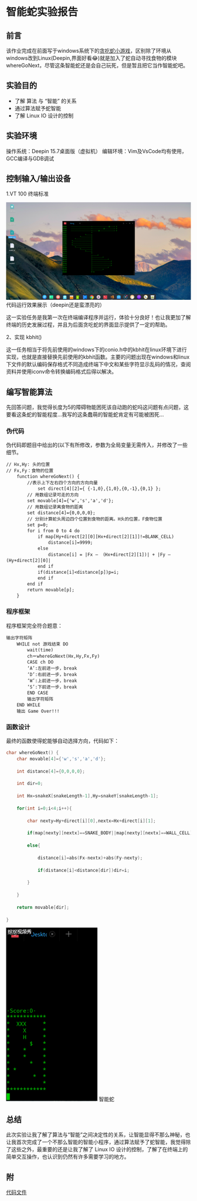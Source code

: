# 智能蛇实验报告

## 前言

该作业完成在前面写于windows系统下的[贪吃蛇小游戏](lab12.md)，区别除了环境从windows改到Linux(Deepin,界面好看:joy:)就是加入了蛇自动寻找食物的模块whereGoNext，尽管这条智能蛇还是会自己玩死，但是暂且把它当作智能蛇吧。

## 实验目的
- 了解 算法 与 “智能” 的关系
- 通过算法赋予蛇智能
- 了解 Linux IO 设计的控制


## 实验环境

操作系统：Deepin 15.7桌面版（虚拟机）
编辑环境：Vim及VsCode均有使用，GCC编译与GDB调试


## 控制输入/输出设备

1.VT 100 终端标准

![](images/sin-demo.png)
代码运行效果展示（deepin还是蛮漂亮的）

这一实验任务是我第一次在终端编译程序并运行，体验十分良好！也让我更加了解终端的历史发展过程，并且为后面贪吃蛇的界面显示提供了一定的帮助。

2、实现 kbhit()

这一任务相当于将先前使用的windows下的conio.h中的kbhit在linux环境下进行实现，也就是直接替换先前使用的kbhit函数。主要的问题出现在windows和linux下文件的默认编码保存格式不同造成终端下中文和某些字符显示乱码的情况，查阅资料并使用iconv命令转换编码格式后得以解决。

## 编写智能算法

先回答问题，我觉得长度为5的障碍物能困死该自动跑的蛇吗这问题有点问题，这要看这条蛇的智能程度...我写的这条蠢萌的智能蛇肯定有可能被困死...

### 伪代码

伪代码即题目中给出的(以下有所修改，参数为全局变量无需传入，并修改了一些细节。

```
// Hx,Hy: 头的位置
// Fx,Fy：食物的位置
	function whereGoNext() {
		//表示上下左右四个方向的方向向量
    		set direct[4][2]={ {-1,0},{1,0},{0,-1},{0,1} };
		// 用数组记录可走的方向
		set movable[4]={'w','s','a','d'}; 
		// 用数组记录离食物的距离
		set distance[4]={0,0,0,0};
		// 分别计算蛇头周边四个位置到食物的距离。H头的位置，F食物位置
		set p=0;
		for i from 0 to 4 do
			if map[Hy+direct[2][0][Hx+direct[2][1]]!=BLANK_CELL)
				distance[i]=9999;
			else
				distance[i] = |Fx – （Hx+direct[2][1])| + |Fy – (Hy+direct[2][0]|
			end if
			if(distance[i]<distance[p])p=i;
			end if
		end if
		return movable[p];
	}
```

### 程序框架

程序框架完全符合题意：

```
输出字符矩阵
	WHILE not 游戏结束 DO
        wait(time)
		ch＝whereGoNext(Hx,Hy,Fx,Fy)
		CASE ch DO
		‘A’:左前进一步，break 
		‘D’:右前进一步，break    
		‘W’:上前进一步，break    
		‘S’:下前进一步，break    
		END CASE
		输出字符矩阵
	END WHILE
	输出 Game Over!!! 
```

### 函数设计


最终的函数使得蛇能够自动选择方向，代码如下：

```c
char whereGoNext() {
	char movable[4]={'w','s','a','d'};

	int distance[4]={0,0,0,0};

	int dir=0;

	int Hx=snakeX[snakeLength-1],Hy=snakeY[snakeLength-1];

	for(int i=0;i<4;i++){

		char nexty=Hy+direct[i][0],nextx=Hx+direct[i][1];

		if(map[nexty][nextx]==SNAKE_BODY||map[nexty][nextx]==WALL_CELL)distance[i]=9999;

		else{

			distance[i]=abs(Fx-nextx)+abs(Fy-nexty);

			if(distance[i]<distance[dir])dir=i;

		}

	}

	return movable[dir];

}
```

![](images/demo1.gif)
智能蛇

## 总结

此次实验让我了解了算法与“智能”之间决定性的关系，让智能显得不那么神秘，也让我首次完成了一个不那么智能的智能小程序，通过算法赋予了蛇智能，我觉得除了这些之外，最重要的还是让我了解了 Linux IO 设计的控制，了解了在终端上的简单交互操作，也认识到仍然有许多需要学习的地方。

## 附

[代码文件](sources/snake_ai.c)